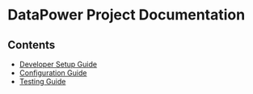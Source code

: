 # DataPower Project Documentation

## Contents
* [Developer Setup Guide](./dev_setup_guide.md)
* [Configuration Guide](./config_guide.md)
* [Testing Guide](./testing_guide.md)
